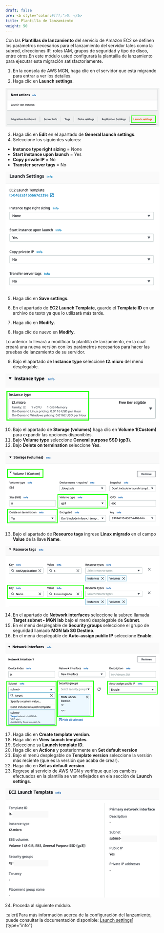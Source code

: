 ```yaml
---
draft: false
pre: <b style="color:#fff;">5. </b>
title: Plantilla de lanzamiento
weight: 50
---
```

Con las **Plantillas de lanzamiento** del servicio de Amazon EC2 se definen los parámetros necesarios para el lanzamiento del servidor tales como la subred, direcciones IP, roles IAM, grupos de seguridad y tipo de disco, entre otros.En este módulo usted configurará la plantailla de lanzamiento para ejecutar esta migración satisfactoriamente.

1. En la consola de AWS MGN, haga clic en el servidor que está migrando para entrar a ver los detalles.
2. Haga clic en **Launch settings**.

![Launch settings](/static/images/mgn/launchsettings.png)

3. Haga clic en **Edit** en el apartado de **General launch settings**.
4. Seleccione los siguientes valores:

* **Instance type right sizing** = None
* **Start instance upon launch** = Yes
* **Copy private IP** = No
* **Transfer server tags** = No

![General launch settings](/static/images/mgn/generallaunchsettings.png)

5. Haga clic en **Save settings**.

6. En el apartado de **EC2 Launch Template**, guarde el **Template ID** en un archivo de texto ya que lo utilizará más tarde.
7. Haga clic en **Modify**.
8. Haga clic de nuevo en **Modify**.

Lo anterior lo llevará a modificar la plantilla de lanzamiento, en la cual creará una nueva versión con los parámetros necesarios para hacer las pruebas de lanzamiento de su servidor.

9. Bajo el apartado de **Instance type** seleccione **t2.micro** del menú desplegable.

![Instance type](/static/images/mgn/instancetype.png)

10. Bajo el apartado de **Storage (volumes)** haga clic en **Volume 1(Custom)** para expandir las opciones disponibles.
11. Bajo **Volume type** seleccione **General purpose SSD (gp3)**.
12. Bajo **Delete on termination** seleccione **Yes**.

![Storage Settings](/static/images/mgn/storagesettings.png)

13. Bajo el apartado de **Resource tags** ingrese **Linux migrado** en el campo **Value** de la llave **Name**.

![Etiquetas](/static/images/mgn/nametag.png)

14. En el apartado de **Network interfaces** seleccione la subred llamada **Target subnet - MGN lab** bajo el menú desplegable de **Subnet**.
15. En el menú desplegable de **Security groups** seleccione el grupo de seguridad llamado **MGN lab SG Destino**.
16. En el menú desplegable de **Auto-assign public IP** seleccione **Enable**.

![Red](/static/images/mgn/networkinterfaces.png)

17. Haga clic en **Create template version**.
18. Haga clic en **View launch templates**.
19. Seleccione su **Launch template ID**.
20. Haga clic en **Actions** y posteriormente en **Set default version**
21. Bajo el menú desplegable de **Template version** seleccione la versión más reciente (que es la versión que acaba de crear).
22. Haga clic en **Set as default version**.
23. Regrese al servicio de AWS MGN y verifique que los cambios efectuados en la plantilla se ven reflejados en ela sección de **Launch settings**.

![EC2 Launch Template](/static/images/mgn/ec2launchtemplatemodified.png)

24. Proceda al siguiente módulo.

::alert[Para más información acerca de la configuración del lanzamiento, puede consultar la documentación disponible: [Launch settings](https://docs.aws.amazon.com/mgn/latest/ug/launch-settings.html)]{type="info"}